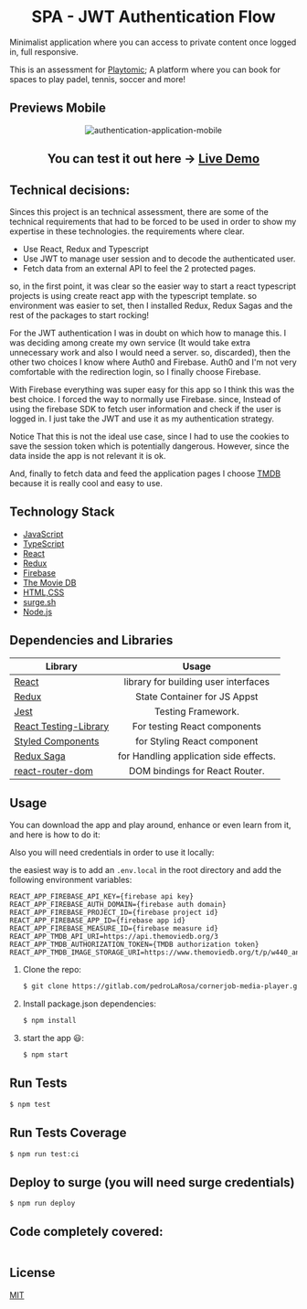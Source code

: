 <h1 align="center">SPA - JWT Authentication Flow</h1>

Minimalist application where you can access to private content once logged in, full responsive.

This is an assessment for [Playtomic](https://playtomic.io/); A platform where you can book for spaces to play padel, tennis, soccer and more!

## Previews Mobile

<p align="center">
<img src="https://i.imgur.com/7r1ZEyt.png"
  alt="authentication-application-mobile"
  >
</p>

<h2 align="center">You can test it out here -> <a  href="http://authentication-playtomic.surge.sh/">Live Demo</a></h2>

## Technical decisions:

Sinces this project is an technical assessment, there are some of the technical requirements that had to be forced to be used in order to show my expertise in these technologies. the requirements where clear.

- Use React, Redux and Typescript
- Use JWT to manage user session and to decode the authenticated user.
- Fetch data from an external API to feel the 2 protected pages.

so, in the first point, it was clear so the easier way to start a react typescript projects is using create react app with the typescript template. so environment was easier to set, then I installed Redux, Redux Sagas and the rest of the packages to start rocking!

For the JWT authentication I was in doubt on which how to manage this. I was deciding among create my own service (It would take extra unnecessary work and also I would need a server. so, discarded), then the other two choices I know where Auth0 and Firebase. Auth0 and I'm not very comfortable with the redirection login, so I finally choose Firebase.

With Firebase everything was super easy for this app so I think this was the best choice. I forced the way to normally use Firebase. since, Instead of using the firebase SDK to fetch user information and check if the user is logged in. I just take the JWT and use it as my authentication strategy.

Notice That this is not the ideal use case, since I had to use the cookies to save the session token which is potentially dangerous. However, since the data inside the app is not relevant it is ok.

And, finally to fetch data and feed the application pages I choose [TMDB](https://www.themoviedb.org/) because it is really cool and easy to use.

## Technology Stack

- [JavaScript](https://en.wikipedia.org/wiki/JavaScript)
- [TypeScript](https://www.typescriptlang.org/)
- [React](https://reactjs.org/)
- [Redux](https://redux.js.org/)
- [Firebase](https://firebase.google.com/?hl=es)
- [The Movie DB](https://www.themoviedb.org/)
- [HTML,CSS](<https://en.wikipedia.org/wiki/HTML#:~:text=Hypertext%20Markup%20Language%20(HTML)%20is,scripting%20languages%20such%20as%20JavaScript>)
- [surge.sh](https://surge.sh/)
- [Node.js](https://nodejs.org/en/)

## Dependencies and Libraries

| Library                                                                               |                 Usage                  |
| ------------------------------------------------------------------------------------- | :------------------------------------: |
| [React](https://reactjs.org)                                                          |  library for building user interfaces  |
| [Redux](https://redux.js.org/)                                                        |      State Container for JS Appst      |
| [Jest](https://jestjs.io/)                                                            |           Testing Framework.           |
| [React Testing-Library](https://testing-library.com/docs/react-testing-library/intro) |      For testing React components      |
| [Styled Components](https://styled-components.com/)                                   |      for Styling React component       |
| [Redux Saga](https://redux-saga.js.org/)                                              | for Handling application side effects. |
| [react-router-dom](https://www.npmjs.com/package/react-router-dom)                    |     DOM bindings for React Router.     |

## Usage

You can download the app and play around, enhance or even learn from it, and here is how to do it:

Also you will need credentials in order to use it locally:

the easiest way is to add an `.env.local` in the root directory and add the following environment variables:

```
REACT_APP_FIREBASE_API_KEY={firebase api key}
REACT_APP_FIREBASE_AUTH_DOMAIN={firebase auth domain}
REACT_APP_FIREBASE_PROJECT_ID={firebase project id}
REACT_APP_FIREBASE_APP_ID={firebase app id}
REACT_APP_FIREBASE_MEASURE_ID={firebase measure id}
REACT_APP_TMDB_API_URI=https://api.themoviedb.org/3
REACT_APP_TMDB_AUTHORIZATION_TOKEN={TMDB authorization token}
REACT_APP_TMDB_IMAGE_STORAGE_URI=https://www.themoviedb.org/t/p/w440_and_h660_face
```

1.  Clone the repo:

    ```sh
    $ git clone https://gitlab.com/pedroLaRosa/cornerjob-media-player.git
    ```

2.  Install package.json dependencies:

    ```sh
    $ npm install
    ```

3.  start the app 😃:

    ```sh
    $ npm start
    ```

## Run Tests

```sh
$ npm test
```

## Run Tests Coverage

```sh
$ npm run test:ci
```

## Deploy to surge (you will need surge credentials)

```sh
$ npm run deploy
```

## Code completely covered:

<img src="https://i.imgur.com/m6tKx9D.png"
alt="" />

## License

[MIT](https://choosealicense.com/licenses/mit/)
